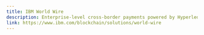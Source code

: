 ```yaml
---
title: IBM World Wire
description: Enterprise-level cross-border payments powered by Hyperledger and the Stellar network
link: https://www.ibm.com/blockchain/solutions/world-wire
---
```

